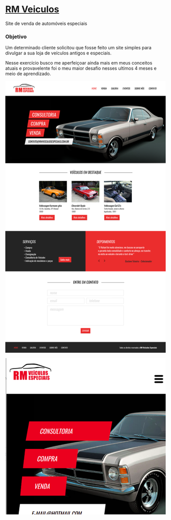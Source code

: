# <a href="https://devnylo.github.io/RM-Veiculos/">RM Veiculos</a>
 Site de venda de automóveis especiais
 
 ### Objetivo
 
 <p> Um determinado cliente solicitou que fosse feito um site simples para divulgar a sua loja de veículos antigos e especiais.</p>

<p>Nesse exercício busco me aperfeiçoar ainda mais em meus conceitos atuais e provavelente foi o meu maior desafio nesses ultimos 4 meses e meio de aprendizado.</p>

<img src="https://github.com/DevNylo/DevNylo/blob/main/Preview-Pages/rm-veiculos.png"></img>

<img src="https://github.com/DevNylo/DevNylo/blob/main/Preview-Pages/rm-veiculos-mb.png"></img>
